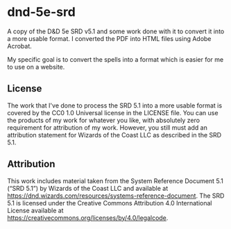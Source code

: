 # dnd-5e-srd

A copy of the D&D 5e SRD v5.1 and some work done with it to convert it into a more usable format. I converted the PDF into HTML files using Adobe Acrobat.

My specific goal is to convert the spells into a format which is easier for me to use on a website.

## License

The work that I've done to process the SRD 5.1 into a more usable format is covered by the CC0 1.0 Universal license in the LICENSE file. You can use the products of my work for whatever you like, with absolutely zero requirement for attribution of my work. However, you still must add an attribution statement for Wizards of the Coast LLC as described in the SRD 5.1.

## Attribution

This work includes material taken from the System Reference Document 5.1 (“SRD 5.1”) by Wizards of the Coast LLC and available at https://dnd.wizards.com/resources/systems-reference-document. The SRD 5.1 is licensed under the Creative Commons Attribution 4.0 International License available at https://creativecommons.org/licenses/by/4.0/legalcode.
